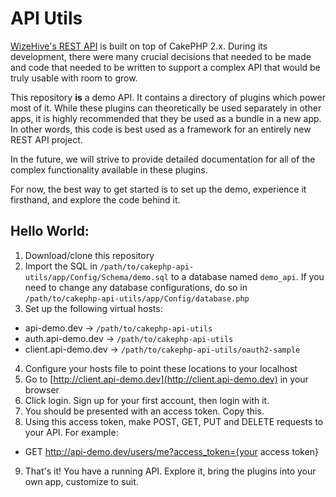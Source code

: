 # API Utils

[WizeHive's REST API](https://developers.wizehive.com/rest-api/) is built on top of CakePHP 2.x. During its development, there were many crucial decisions that needed to be made and code that needed to be written to support a complex API that would be truly usable with room to grow.

This repository **is** a demo API. It contains a directory of plugins which power most of it. While these plugins can theoretically be used separately in other apps, it is highly recommended that they be used as a bundle in a new app. In other words, this code is best used as a framework for an entirely new REST API project.

In the future, we will strive to provide detailed documentation for all of the complex functionality available in these plugins.

For now, the best way to get started is to set up the demo, experience it firsthand, and explore the code behind it.

## Hello World:

1. Download/clone this repository
2. Import the SQL in `/path/to/cakephp-api-utils/app/Config/Schema/demo.sql` to a database named `demo_api`. If you need to change any database configurations, do so in `/path/to/cakephp-api-utils/app/Config/database.php`
3. Set up the following virtual hosts:
  * api-demo.dev -> `/path/to/cakephp-api-utils`
  * auth.api-demo.dev -> `/path/to/cakephp-api-utils`
  * client.api-demo.dev -> `/path/to/cakephp-api-utils/oauth2-sample`
4. Configure your hosts file to point these locations to your localhost
5. Go to [http://client.api-demo.dev](http://client.api-demo.dev) in your browser
6. Click login. Sign up for your first account, then login with it.
7. You should be presented with an access token. Copy this.
8. Using this access token, make POST, GET, PUT and DELETE requests to your API. For example:
  * GET http://api-demo.dev/users/me?access_token={your access token}
9. That's it! You have a running API. Explore it, bring the plugins into your own app, customize to suit.